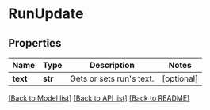 # RunUpdate

## Properties
Name | Type | Description | Notes
------------ | ------------- | ------------- | -------------
**text** | **str** | Gets or sets run&#x27;s text. | [optional] 

[[Back to Model list]](../README.md#documentation-for-models) [[Back to API list]](../README.md#documentation-for-api-endpoints) [[Back to README]](../README.md)

